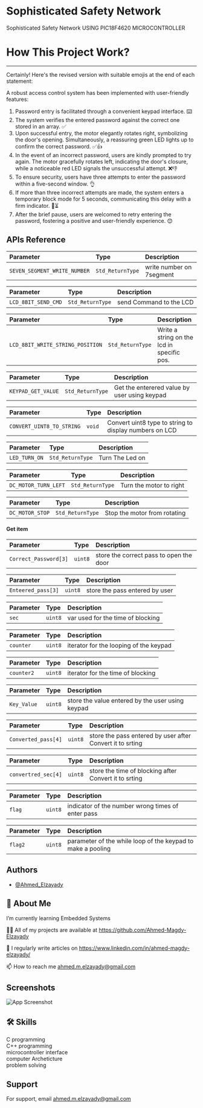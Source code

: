 # Sophisticated Safety Network
Sophisticated Safety Network USING PIC18F4620 MICROCONTROLLER

# How This Project Work?
-----------------------------------------------------------------------------------------------------
Certainly! Here's the revised version with suitable emojis at the end of each statement:

A robust access control system has been implemented with user-friendly features:

1. Password entry is facilitated through a convenient keypad interface. ⌨️
2. The system verifies the entered password against the correct one stored in an array. ✅
3. Upon successful entry, the motor elegantly rotates right, symbolizing the door's opening. Simultaneously, a reassuring green LED lights up to confirm the correct password. ✅👍
4. In the event of an incorrect password, users are kindly prompted to try again. The motor gracefully rotates left, indicating the door's closure, while a noticeable red LED signals the unsuccessful attempt. ❌👎
5. To ensure security, users have three attempts to enter the password within a five-second window. 👌
6. If more than three incorrect attempts are made, the system enters a temporary block mode for 5 seconds, communicating this delay with a firm indicator. 🚫⏳
7. After the brief pause, users are welcomed to retry entering the password, fostering a positive and user-friendly experience. 😊

## APIs Reference



| Parameter | Type     | Description                |
| :-------- | :------- | :------------------------- |
| `SEVEN_SEGMENT_WRITE_NUMBER` | `Std_ReturnType` | write number on 7segment |

| Parameter | Type     | Description                |
| :-------- | :------- | :------------------------- |
| `LCD_8BIT_SEND_CMD` | `Std_ReturnType` | send Command to the LCD |

| Parameter | Type     | Description                |
| :-------- | :------- | :------------------------- |
| `LCD_8BIT_WRITE_STRING_POSITION` | `Std_ReturnType` |Write a string on the lcd in specific  pos. |

| Parameter | Type     | Description                |
| :-------- | :------- | :------------------------- |
| `KEYPAD_GET_VALUE` | `Std_ReturnType` | Get the enterered value by user using keypad|


| Parameter | Type     | Description                |
| :-------- | :------- | :------------------------- |
| `CONVERT_UINT8_TO_STRING` | `void` | Convert uint8 type to string to display numbers on LCD |



| Parameter | Type     | Description                |
| :-------- | :------- | :------------------------- |
| `LED_TURN_ON` | `Std_ReturnType` |Turn The Led on|


| Parameter | Type     | Description                |
| :-------- | :------- | :------------------------- |
| `DC_MOTOR_TURN_LEFT` | `Std_ReturnType` |Turn the motor to right|

| Parameter | Type     | Description                |
| :-------- | :------- | :------------------------- |
| `DC_MOTOR_STOP` | `Std_ReturnType` |Stop the motor from rotating|






#### Get item


| Parameter | Type     | Description                       |
| :-------- | :------- | :-------------------------------- |
| `Correct_Password[3]`      | `uint8` |store the correct pass to open the door |

| Parameter | Type     | Description                       |
| :-------- | :------- | :-------------------------------- |
| `Enteered_pass[3]`      | `uint8` |store the pass entered by user |

| Parameter | Type     | Description                       |
| :-------- | :------- | :-------------------------------- |
| `sec`      | `uint8` |var used for the time of blocking|


| Parameter | Type     | Description                       |
| :-------- | :------- | :-------------------------------- |
| `counter`      | `uint8` |iterator for the looping of the keypad |

| Parameter | Type     | Description                       |
| :-------- | :------- | :-------------------------------- |
| `counter2`      | `uint8` |iterator for the time of blocking |


| Parameter | Type     | Description                       |
| :-------- | :------- | :-------------------------------- |
| `Key_Value`      | `uint8` |store the value entered by the user using keypad |

| Parameter | Type     | Description                       |
| :-------- | :------- | :-------------------------------- |
| `Converted_pass[4]`      | `uint8` | store the pass entered by user after Convert it to srting|


| Parameter | Type     | Description                       |
| :-------- | :------- | :-------------------------------- |
| `convertred_sec[4]`      | `uint8` | store the time of blocking after Convert it to srting|

| Parameter | Type     | Description                       |
| :-------- | :------- | :-------------------------------- |
| `flag`      | `uint8` |indicator of the number wrong times of enter pass|


| Parameter | Type     | Description                       |
| :-------- | :------- | :-------------------------------- |
| `flag2`      | `uint8` |parameter of the while loop of the keypad to make a pooling |



## Authors

- [@Ahmed_Elzayady](https://www.linkedin.com/in/ahmed-magdy-elzayady/)


## 🚀 About Me
I’m currently learning Embedded Systems

👨‍💻 All of my projects are available at https://github.com/Ahmed-Magdy-Elzayady

📝 I regularly write articles on https://www.linkedin.com/in/ahmed-magdy-elzayady/

📫 How to reach me ahmed.m.elzayady@gmail.com




## Screenshots

![App Screenshot]([https://i.postimg.cc/FHZrw3mf/SMART-LOCK.png](https://i.postimg.cc/K8tn8x9p/Screenshot-2024-01-28-183715.png))


## 🛠 Skills
C programming\
C++ programming\
microcontroller interface \
computer Archeticture\
problem solving



## Support

For support, email ahmed.m.elzayady@gmail.com 

